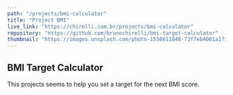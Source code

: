 ```yaml
---
path: "/projects/bmi-calculator"
title: "Project BMI"
live_link: "https://chirelli.com.br/projects/bmi-calculator"
repository: "https://github.com/brunochirelli/bmi-target-calculator"
thumbnail: "https://images.unsplash.com/photo-1558611848-73f7eb4001a1?ixlib=rb-1.2.1&ixid=eyJhcHBfaWQiOjEyMDd9&auto=format&fit=crop&w=1351&q=80"
---
```


## BMI Target Calculator

This projects seems to help you set a target for the next BMI score.
